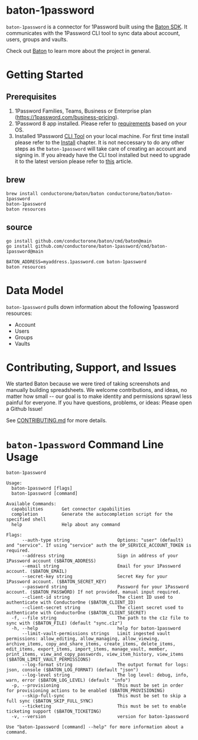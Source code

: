 # baton-1password

`baton-1password` is a connector for 1Password built using the [Baton SDK](https://github.com/conductorone/baton-sdk). It communicates with the 1Password CLI tool to sync data about account, users, groups and vaults.

Check out [Baton](https://github.com/conductorone/baton) to learn more about the project in general.

# Getting Started

## Prerequisites

1. 1Password Families, Teams, Business or Enterprise plan (https://1password.com/business-pricing).
2. 1Password 8 app installed. Please refer to [requirements](https://developer.1password.com/docs/cli/get-started#requirements) based on your OS. 
3. Installed 1Password [CLI Tool](https://developer.1password.com/docs/cli) on your local machine. For first time install please refer to the [Install](https://developer.1password.com/docs/cli/get-started/#install) chapter. It is not neccessary to do any other steps as the `baton-1password` will take care of creating an account and signing in.
   If you already have the CLI tool installed but need to upgrade it to the latest version please refer to [this](https://developer.1password.com/docs/cli/upgrade/) article.

## brew

```
brew install conductorone/baton/baton conductorone/baton/baton-1password
baton-1password
baton resources
```

## source

```
go install github.com/conductorone/baton/cmd/baton@main
go install github.com/conductorone/baton-1password/cmd/baton-1password@main

BATON_ADDRESS=myaddress.1password.com baton-1password
baton resources
```

# Data Model

`baton-1password` pulls down information about the following 1password resources:

- Account
- Users
- Groups
- Vaults

# Contributing, Support, and Issues

We started Baton because we were tired of taking screenshots and manually building spreadsheets. We welcome contributions, and ideas, no matter how small -- our goal is to make identity and permissions sprawl less painful for everyone. If you have questions, problems, or ideas: Please open a Github Issue!

See [CONTRIBUTING.md](https://github.com/ConductorOne/baton/blob/main/CONTRIBUTING.md) for more details.

# `baton-1password` Command Line Usage

```
baton-1password

Usage:
  baton-1password [flags]
  baton-1password [command]

Available Commands:
  capabilities       Get connector capabilities
  completion         Generate the autocompletion script for the specified shell
  help               Help about any command

Flags:
      --auth-type string                  Options: "user" (default) and "service". If using "service" auth the OP_SERVICE_ACCOUNT_TOKEN is required.
      --address string                    Sign in address of your 1Password account ($BATON_ADDRESS)
      --email string                      Email for your 1Password account. ($BATON_EMAIL)
      --secret-key string                 Secret Key for your 1Password account. ($BATON_SECRET_KEY)
      --password string                   Password for your 1Password account. ($BATON_PASSWORD) If not provided, manual input required.
      --client-id string                  The client ID used to authenticate with ConductorOne ($BATON_CLIENT_ID)
      --client-secret string              The client secret used to authenticate with ConductorOne ($BATON_CLIENT_SECRET)
  -f, --file string                       The path to the c1z file to sync with ($BATON_FILE) (default "sync.c1z")
  -h, --help                              help for baton-1password
      --limit-vault-permissions strings   Limit ingested vault permissions: allow_editing, allow_managing, allow_viewing, archive_items, copy_and_share_items, create_items, delete_items, edit_items, export_items, import_items, manage_vault, member, print_items, view_and_copy_passwords, view_item_history, view_items ($BATON_LIMIT_VAULT_PERMISSIONS)
      --log-format string                 The output format for logs: json, console ($BATON_LOG_FORMAT) (default "json")
      --log-level string                  The log level: debug, info, warn, error ($BATON_LOG_LEVEL) (default "info")
  -p, --provisioning                      This must be set in order for provisioning actions to be enabled ($BATON_PROVISIONING)
      --skip-full-sync                    This must be set to skip a full sync ($BATON_SKIP_FULL_SYNC)
      --ticketing                         This must be set to enable ticketing support ($BATON_TICKETING)
  -v, --version                           version for baton-1password

Use "baton-1password [command] --help" for more information about a command.
```
